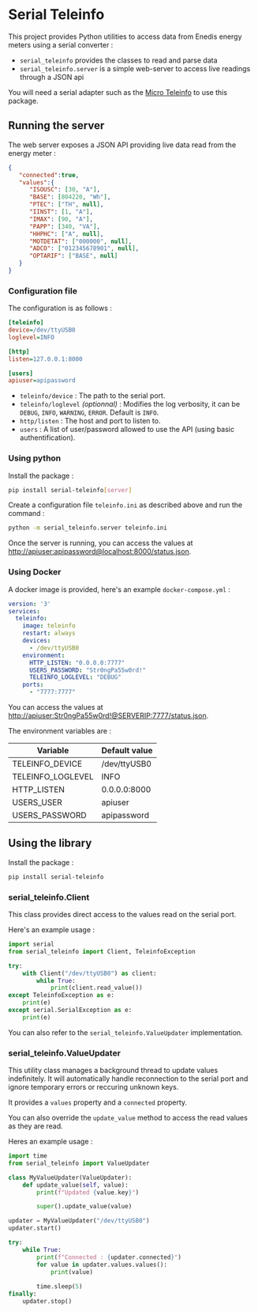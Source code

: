 # Serial Teleinfo

This project provides Python utilities to access data from Enedis energy meters using a serial converter :

- `serial_teleinfo` provides the classes to read and parse data
- `serial_teleinfo.server` is a simple web-server to access live readings through a JSON api

You will need a serial adapter such as the [Micro Teleinfo](https://www.tindie.com/products/hallard/micro-teleinfo-v20/)
to use this package.

## Running the server

The web server exposes a JSON API providing live data read from the energy meter :

```json
{
   "connected":true,
   "values":{
      "ISOUSC": [30, "A"],
      "BASE": [804220, "Wh"],
      "PTEC": ["TH", null],
      "IINST": [1, "A"],
      "IMAX": [90, "A"],
      "PAPP": [340, "VA"],
      "HHPHC": ["A", null],
      "MOTDETAT": ["000000", null],
      "ADCO": ["012345678901", null],
      "OPTARIF": ["BASE", null]
   }
}
```

### Configuration file

The configuration is as follows :

```ini
[teleinfo]
device=/dev/ttyUSB0
loglevel=INFO

[http]
listen=127.0.0.1:8000

[users]
apiuser=apipassword
```

- `teleinfo/device` : The path to the serial port.
- `teleinfo/loglevel` *(optionnal)* : Modifies the log verbosity, it can be `DEBUG`, `INFO`, `WARNING`, `ERROR`. Default is `INFO`.
- `http/listen` : The host and port to listen to.
- `users` : A list of user/password allowed to use the API (using basic authentification).

### Using python

Install the package :

```bash
pip install serial-teleinfo[server]
```

Create a configuration file `teleinfo.ini` as described above and run the command :

```bash
python -m serial_teleinfo.server teleinfo.ini
```

Once the server is running, you can access the values at [http://apiuser:apipassword@localhost:8000/status.json](http://apiuser:apipassword@localhost:8000/status.json).

### Using Docker

A docker image is provided, here's an example `docker-compose.yml` :

```yaml
version: '3'
services:
  teleinfo:
    image: teleinfo
    restart: always
    devices:
      - /dev/ttyUSB0
    environment:
      HTTP_LISTEN: "0.0.0.0:7777"
      USERS_PASSWORD: "Str0ngPa55w0rd!"
      TELEINFO_LOGLEVEL: "DEBUG"
    ports:
      - "7777:7777"
```

You can access the values at [http://apiuser:Str0ngPa55w0rd!@SERVERIP:7777/status.json](http://apiuser:Str0ngPa55w0rd!@SERVERIP:7777/status.json).

The environment variables are :

| Variable          | Default value |
|-------------------|---------------|
| TELEINFO_DEVICE   | /dev/ttyUSB0  |
| TELEINFO_LOGLEVEL | INFO          |
| HTTP_LISTEN       | 0.0.0.0:8000  |
| USERS_USER        | apiuser       |
| USERS_PASSWORD    | apipassword   |


## Using the library

Install the package :

```bash
pip install serial-teleinfo
```

### serial_teleinfo.Client

This class provides direct access to the values read on the serial port.

Here's an example usage :

```python
import serial
from serial_teleinfo import Client, TeleinfoException

try:
    with Client("/dev/ttyUSB0") as client:
        while True:
            print(client.read_value())
except TeleinfoException as e:
    print(e)
except serial.SerialException as e:
    print(e)
```

You can also refer to the `serial_teleinfo.ValueUpdater` implementation.

### serial_teleinfo.ValueUpdater

This utility class manages a background thread to update values indefinitely.
It will automatically handle reconnection to the serial port and ignore temporary errors or
reccuring unknown keys.

It provides a `values` property and a `connected` property.

You can also override the `update_value` method to access the read values as they are read.

Heres an example usage :

```python
import time
from serial_teleinfo import ValueUpdater

class MyValueUpdater(ValueUpdater):
    def update_value(self, value):
        print(f"Updated {value.key}")

        super().update_value(value)

updater = MyValueUpdater("/dev/ttyUSB0")
updater.start()

try:
    while True:
        print(f"Connected : {updater.connected}")
        for value in updater.values.values():
            print(value)
        
        time.sleep(5)
finally:
    updater.stop()
```